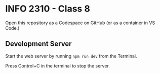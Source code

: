 # INFO 2310 - Class 8

Open this repository as a Codespace on GitHub (or as a container in VS Code.)

## Development Server

Start the web server by running `npm run dev` from the Terminal.

Press Control+C in the terminal to stop the server.
